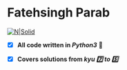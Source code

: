 # Fatehsingh Parab

[![N|Solid](https://www.codewars.com/assets/landing/logo-by-q-b02277e06ebda16eeaf3890c1c6b2e7fd35e8d8fd3ecdcc11061932cbbab9957.png)](https://www.codewars.com/users/fatehsingh)

- [x] **All code written in _Python3_** :snake:
- [x] **Covers solutions from _kyu :seven: to :five:_**


